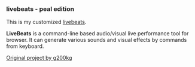 ### livebeats - peal edition
This is my customized [livebeats](https://www.peal.space/livebeats/).

<b>LiveBeats</b> is a command-line based audio/visual live performance tool for browser. It can generate various sounds and visual effects by commands from keyboard.

[Original project by g200kg](https://g200kg.github.io/LiveBeats/)
